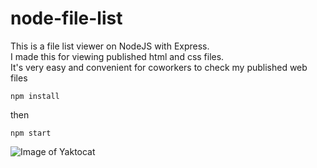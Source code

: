 # node-file-list
This is a file list viewer on NodeJS with Express.  
I made this for viewing published html and css files.  
It's very easy and convenient for coworkers to check my published web files  



``` npm install ```

then

``` npm start ```

![Image of Yaktocat](https://github.com/wetet2/node-file-list/blob/master/doc/pc_img.png)  
  




